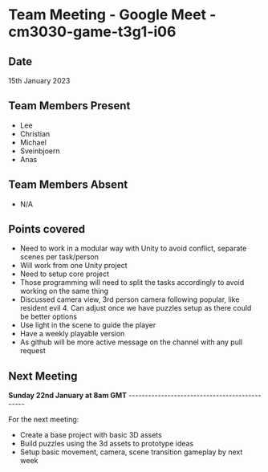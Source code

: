 # Team Meeting - Google Meet - cm3030-game-t3g1-i06

## Date
15th January 2023

## Team Members Present
- Lee
- Christian
- Michael
- Sveinbjoern
- Anas

## Team Members Absent
- N/A

## Points covered
- Need to work in a modular way with Unity to avoid conflict, separate scenes per task/person
- Will work from one Unity project
- Need to setup core project
- Those programming will need to split the tasks accordingly to avoid working on the same thing
- Discussed camera view, 3rd person camera following popular, like resident evil 4. Can adjust once we have puzzles setup as there could be better options
- Use light in the scene to guide the player
- Have a weekly playable version
- As github will be more active message on the channel with any pull request

## Next Meeting
**Sunday 22nd January at 8am GMT**                       ----------------------------------------------

For the next meeting:
- Create a base project with basic 3D assets
- Build puzzles using the 3d assets to prototype ideas
- Setup basic movement, camera, scene transition gameplay by next week

